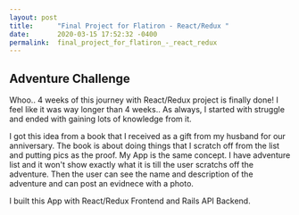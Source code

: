 ```yaml
---
layout: post
title:      "Final Project for Flatiron - React/Redux "
date:       2020-03-15 17:52:32 -0400
permalink:  final_project_for_flatiron_-_react_redux
---
```


## Adventure Challenge
Whoo.. 4 weeks of this journey with React/Redux project is finally done! I feel like it was way longer than 4 weeks.. As always, I started with struggle and ended with gaining lots of knowledge from it.

I got this idea from a book that I received as a gift from my husband for our anniversary. The book is about doing things that I scratch off from the list and putting pics as the proof. My App is the same concept. I have adventure list and it won't show exactly what it is till the user scratchs off the adventure. Then the user can see the name and description of the adventure and can post an evidnece with a photo.

I built this App with React/Redux Frontend and Rails API Backend. 

